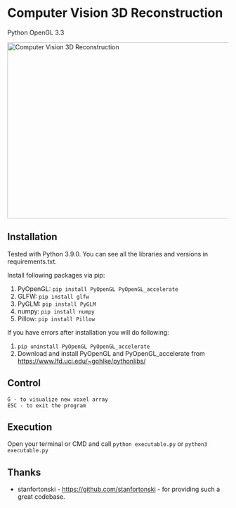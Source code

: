 # Computer Vision 3D Reconstruction

Python OpenGL 3.3

<img src="ss/ss.png" data-canonical-src="ss/ss.png" width="600" height="400" alt="Computer Vision 3D Reconstruction" />

## Installation

Tested with Python 3.9.0. You can see all the libraries and versions in requirements.txt.

Install following packages via pip:

1. PyOpenGL: `pip install PyOpenGL PyOpenGL_accelerate`
2. GLFW: `pip install glfw`
3. PyGLM: `pip install PyGLM`
4. numpy: `pip install numpy`
5. Pillow: `pip install Pillow`

If you have errors after installation you will do following:

1. `pip uninstall PyOpenGL PyOpenGL_accelerate`
2. Download and install PyOpenGL and PyOpenGL_accelerate from <https://www.lfd.uci.edu/~gohlke/pythonlibs/>

## Control

```text
G - to visualize new voxel array
ESC - to exit the program
```

## Execution

Open your terminal or CMD and call `python executable.py` or `python3 executable.py`

## Thanks

- stanfortonski - <https://github.com/stanfortonski> - for providing such a great codebase.
